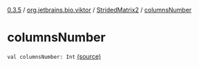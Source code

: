 [0.3.5](../../index.md) / [org.jetbrains.bio.viktor](../index.md) / [StridedMatrix2](index.md) / [columnsNumber](.)

# columnsNumber

`val columnsNumber: Int` [(source)](https://github.com/JetBrains-Research/viktor/blob/0.3.5/src/main/kotlin/org/jetbrains/bio/viktor/StridedMatrix2.kt#L14)